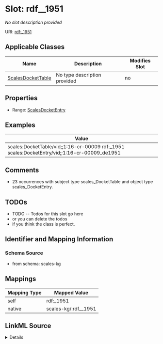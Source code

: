 

# Slot: rdf__1951


_No slot description provided_





URI: [rdf:_1951](http://www.w3.org/1999/02/22-rdf-syntax-ns#_1951)



<!-- no inheritance hierarchy -->





## Applicable Classes

| Name | Description | Modifies Slot |
| --- | --- | --- |
| [ScalesDocketTable](../classes/ScalesDocketTable.md) | No type description provided |  no  |







## Properties

* Range: [ScalesDocketEntry](../classes/ScalesDocketEntry.md)






## Examples

| Value |
| --- |
| scales:DocketTable/vid;;1:16-cr-00009 rdf:_1951 scales:DocketEntry/vid;;1:16-cr-00009_de1951 |

## Comments

* 23 occurrences with subject type scales_DocketTable and object type scales_DocketEntry.

## TODOs

* TODO -- Todos for this slot go here
* or you can delete the todos
* if you think the class is perfect.

## Identifier and Mapping Information







### Schema Source


* from schema: scales-kg




## Mappings

| Mapping Type | Mapped Value |
| ---  | ---  |
| self | rdf:_1951 |
| native | scales-kg/:rdf__1951 |




## LinkML Source

<details>
```yaml
name: rdf__1951
description: No slot description provided
todos:
- TODO -- Todos for this slot go here
- or you can delete the todos
- if you think the class is perfect.
comments:
- 23 occurrences with subject type scales_DocketTable and object type scales_DocketEntry.
examples:
- value: scales:DocketTable/vid;;1:16-cr-00009 rdf:_1951 scales:DocketEntry/vid;;1:16-cr-00009_de1951
from_schema: scales-kg
rank: 1000
slot_uri: rdf:_1951
alias: rdf__1951
domain_of:
- scales_DocketTable
range: scales_DocketEntry

```
</details>